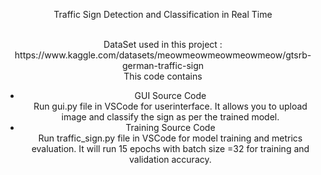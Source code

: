 <p align="center">Traffic Sign Detection and Classification in Real
Time<center/>
<br/>
  DataSet used in this project : https://www.kaggle.com/datasets/meowmeowmeowmeowmeow/gtsrb-german-traffic-sign <br/>
This code contains 
  <ul>
    <li> GUI Source Code 
      <br/>
      Run gui.py file in VSCode for userinterface. It allows you to upload image and classify the sign as per the trained model.
    <li> Training Source Code 
      <br/>
      Run traffic_sign.py file in VSCode for model training and metrics evaluation. It will run 15 epochs with batch size =32 for training and validation accuracy.
  <ul/>
